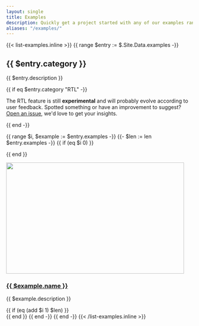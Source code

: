 ```yaml
---
layout: single
title: Examples
description: Quickly get a project started with any of our examples ranging from using parts of the framework to custom components and layouts.
aliases: "/examples/"
---
```


{{< list-examples.inline >}}
{{ range $entry := $.Site.Data.examples -}}

  <h2 id="{{ $entry.category | urlize }}">{{ $entry.category }}</h2>
  <p>{{ $entry.description }}</p>
  {{ if eq $entry.category "RTL" -}}
    <div class="bd-callout bd-callout-warning">
      <p>The RTL feature is still <strong>experimental</strong> and will probably evolve according to user feedback. Spotted something or have an improvement to suggest? <a href="{{ $.Site.Params.repo }}/issues/new">Open an issue</a>, we'd love to get your insights.</p>
    </div>
  {{ end -}}

{{ range $i, $example := $entry.examples -}}
{{- $len := len $entry.examples -}}
{{ if (eq $i 0) }}<div class="row">{{ end }}
<div class="col-sm-6 col-md-4 col-xl-3 mb-3">
<a class="d-block" href="/docs/{{ $.Site.Params.docs_version }}/examples/{{ $example.name | urlize }}/"{{ if in $example.name "RTL" }} hreflang="ar"{{ end }}>
<img class="img-thumbnail mb-3" srcset="/docs/{{ $.Site.Params.docs_version }}/assets/img/examples/{{ $example.name | urlize }}.png,
                                                  /docs/{{ $.Site.Params.docs_version }}/assets/img/examples/{{ $example.name | urlize }}@2x.png 2x"
                                          src="/docs/{{ $.Site.Params.docs_version }}/assets/img/examples/{{ $example.name | urlize }}.png"
                                          alt=""
                                          width="480" height="300"
                                          loading="lazy">
<h3 class="h5 mb-1">{{ $example.name }}</h3>
</a>
<p class="text-muted">{{ $example.description }}</p>
</div>
{{ if (eq (add $i 1) $len) }}</div>{{ end }}
{{ end -}}
{{ end -}}
{{< /list-examples.inline >}}
